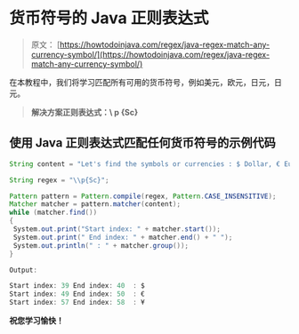 # 货币符号的 Java 正则表达式

> 原文： [https://howtodoinjava.com/regex/java-regex-match-any-currency-symbol/](https://howtodoinjava.com/regex/java-regex-match-any-currency-symbol/)

在本教程中，我们将学习匹配所有可用的货币符号，例如美元，欧元，日元，日元。

> **解决方案正则表达式：\\ p {Sc}**

## 使用 Java 正则表达式匹配任何货币符号的示例代码

```java
String content = "Let's find the symbols or currencies : $ Dollar, € Euro, ¥ Yen";

String regex = "\\p{Sc}";

Pattern pattern = Pattern.compile(regex, Pattern.CASE_INSENSITIVE);
Matcher matcher = pattern.matcher(content);
while (matcher.find())
{
 System.out.print("Start index: " + matcher.start());
 System.out.print(" End index: " + matcher.end() + " ");
 System.out.println(" : " + matcher.group());
}

Output:

Start index: 39 End index: 40  : $
Start index: 49 End index: 50  : €
Start index: 57 End index: 58  : ¥

```

**祝您学习愉快！**